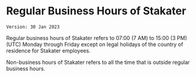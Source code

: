 # Regular Business Hours of Stakater

`Version: 30 Jan 2023`

Regular business hours of Stakater refers to 07:00 (7 AM) to 15:00 (3 PM) (UTC) Monday through Friday except on legal holidays of the country of residence for Stakater employees.

Non-business hours of Stakater refers to all the time that is outside regular business hours.
